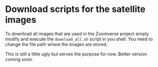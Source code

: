 # Download scripts for the satellite images

To download all images that are used in the Zooniverse project simply modify and execute the `download_all.sh` script in you shell. You need to change the file path where the images are stored.

This is still a little ugly but serves the purpose for now. Better version coming soon.
